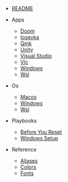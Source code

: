 - [README](README.md)

- Apps
  - [Doom](apps/doom.md)
  - [Iosevka](apps/iosevka.md)
  - [Qmk](apps/qmk.md)
  - [Unity](apps/unity.md)
  - [Visual Studio](apps/visual-studio.md)
  - [Vlc](apps/vlc.md)
  - [Windows](apps/windows.md)
  - [Wsl](apps/wsl.md)

- Os
  - [Macos](os/macos.md)
  - [Windows](os/windows.md)
  - [Wsl](os/wsl.md)

- Playbooks
  - [Before You Reset](playbooks/before-you-reset.md)
  - [Windows Setup](playbooks/windows-setup.md)

- Reference
  - [Aliases](reference/aliases.md)
  - [Colors](reference/colors.md)
  - [Fonts](reference/fonts.md)
